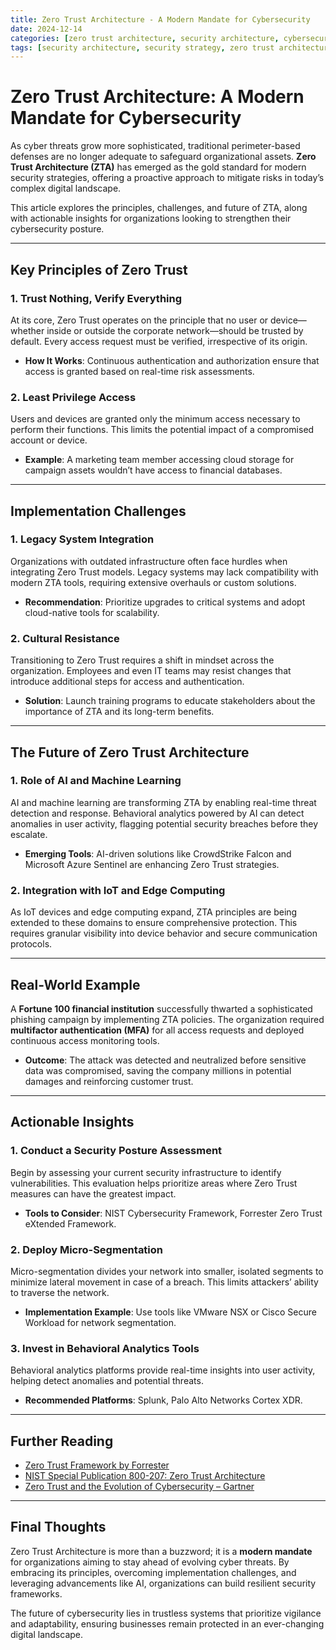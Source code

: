 ```yaml
---
title: Zero Trust Architecture - A Modern Mandate for Cybersecurity 
date: 2024-12-14
categories: [zero trust architecture, security architecture, cybersecurity]
tags: [security architecture, security strategy, zero trust architecture]
---
```

# Zero Trust Architecture: A Modern Mandate for Cybersecurity  

As cyber threats grow more sophisticated, traditional perimeter-based defenses are no longer adequate to safeguard organizational assets. **Zero Trust Architecture (ZTA)** has emerged as the gold standard for modern security strategies, offering a proactive approach to mitigate risks in today’s complex digital landscape.  

This article explores the principles, challenges, and future of ZTA, along with actionable insights for organizations looking to strengthen their cybersecurity posture.

---

## Key Principles of Zero Trust  

### 1. Trust Nothing, Verify Everything  
At its core, Zero Trust operates on the principle that no user or device—whether inside or outside the corporate network—should be trusted by default. Every access request must be verified, irrespective of its origin.  

- **How It Works**: Continuous authentication and authorization ensure that access is granted based on real-time risk assessments.  

### 2. Least Privilege Access  
Users and devices are granted only the minimum access necessary to perform their functions. This limits the potential impact of a compromised account or device.  

- **Example**: A marketing team member accessing cloud storage for campaign assets wouldn’t have access to financial databases.  

---

## Implementation Challenges  

### 1. Legacy System Integration  
Organizations with outdated infrastructure often face hurdles when integrating Zero Trust models. Legacy systems may lack compatibility with modern ZTA tools, requiring extensive overhauls or custom solutions.  

- **Recommendation**: Prioritize upgrades to critical systems and adopt cloud-native tools for scalability.  

### 2. Cultural Resistance  
Transitioning to Zero Trust requires a shift in mindset across the organization. Employees and even IT teams may resist changes that introduce additional steps for access and authentication.  

- **Solution**: Launch training programs to educate stakeholders about the importance of ZTA and its long-term benefits.  

---

## The Future of Zero Trust Architecture  

### 1. Role of AI and Machine Learning  
AI and machine learning are transforming ZTA by enabling real-time threat detection and response. Behavioral analytics powered by AI can detect anomalies in user activity, flagging potential security breaches before they escalate.  

- **Emerging Tools**: AI-driven solutions like CrowdStrike Falcon and Microsoft Azure Sentinel are enhancing Zero Trust strategies.  

### 2. Integration with IoT and Edge Computing  
As IoT devices and edge computing expand, ZTA principles are being extended to these domains to ensure comprehensive protection. This requires granular visibility into device behavior and secure communication protocols.  

---

## Real-World Example  

A **Fortune 100 financial institution** successfully thwarted a sophisticated phishing campaign by implementing ZTA policies. The organization required **multifactor authentication (MFA)** for all access requests and deployed continuous access monitoring tools.  

- **Outcome**: The attack was detected and neutralized before sensitive data was compromised, saving the company millions in potential damages and reinforcing customer trust.  

---

## Actionable Insights  

### 1. Conduct a Security Posture Assessment  
Begin by assessing your current security infrastructure to identify vulnerabilities. This evaluation helps prioritize areas where Zero Trust measures can have the greatest impact.  

- **Tools to Consider**: NIST Cybersecurity Framework, Forrester Zero Trust eXtended Framework.  

### 2. Deploy Micro-Segmentation  
Micro-segmentation divides your network into smaller, isolated segments to minimize lateral movement in case of a breach. This limits attackers’ ability to traverse the network.  

- **Implementation Example**: Use tools like VMware NSX or Cisco Secure Workload for network segmentation.  

### 3. Invest in Behavioral Analytics Tools  
Behavioral analytics platforms provide real-time insights into user activity, helping detect anomalies and potential threats.  

- **Recommended Platforms**: Splunk, Palo Alto Networks Cortex XDR.  

---

## Further Reading  

- [Zero Trust Framework by Forrester](https://www.forrester.com/report/the-zero-trust-playbook/RES160141)  
- [NIST Special Publication 800-207: Zero Trust Architecture](https://www.nist.gov/publications/zero-trust-architecture)  
- [Zero Trust and the Evolution of Cybersecurity – Gartner](https://www.gartner.com/)  

---

## Final Thoughts  

Zero Trust Architecture is more than a buzzword; it is a **modern mandate** for organizations aiming to stay ahead of evolving cyber threats. By embracing its principles, overcoming implementation challenges, and leveraging advancements like AI, organizations can build resilient security frameworks.  

The future of cybersecurity lies in trustless systems that prioritize vigilance and adaptability, ensuring businesses remain protected in an ever-changing digital landscape.
